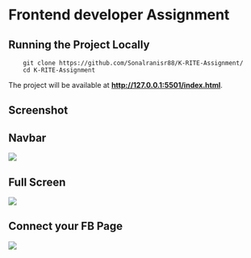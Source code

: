 # Frontend developer Assignment

## Running the Project Locally
```
	git clone https://github.com/Sonalranisr88/K-RITE-Assignment/
	cd K-RITE-Assignment

```
The project will be available at **http://127.0.0.1:5501/index.html**.

## Screenshot


## Navbar

![](https://github.com/Sonalranisr88/K-RITE-Assignment/assets/104574845/d618ffcb-b94d-49f0-a297-7e1f815f1a74)
<br />

## Full Screen

![](https://github.com/Sonalranisr88/K-RITE-Assignment/assets/104574845/54baa072-1fdc-4c22-8ae8-5db90aa64464)
<br />

## Connect your FB Page


![](https://github.com/Sonalranisr88/K-RITE-Assignment/assets/104574845/d7604536-db15-4586-9084-93fc25042eda)
<br />

